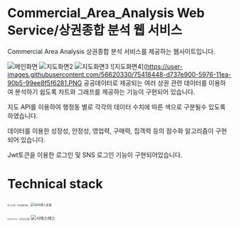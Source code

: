 # Commercial_Area_Analysis Web Service/상권종합 분석 웹 서비스
Commercial Area Analysis
상권종합 분석 서비스를 제공하는 웹사이트입니다.

![메인화면](https://user-images.githubusercontent.com/56620330/74586537-cceb2600-502b-11ea-90d3-b4d343e4f774.PNG)
![지도화면2](https://user-images.githubusercontent.com/56620330/75416305-562a2300-5971-11ea-92b8-579b57bd7770.PNG)
![지도화면3](https://user-images.githubusercontent.com/56620330/75416306-56c2b980-5971-11ea-8923-1d6c87794e68.PNG)
![지도화면4](https://user-images.githubusercontent.com/56620330/75418448-d737e900-5976-11ea-90b5-99ee8f5f6281.PNG
공공데이터로 제공되는 여러 상권 관련 데이터를 이용하여 분석하기 쉽도록 차트와 그래프를 제공하는 기능이 구현되어 있습니다.

지도 API를 이용하여 행정동 별로 각각의 데이터 수치에 따른 색으로 구분될수 있도록 하였습니다.

데이터를 이용한 성장성, 안정성, 영업력, 구매력, 집객력 등의 점수화 알고리즘이 구현되어 있습니다.

Jwt토큰을 이용한 로그인  및 SNS 로그인 기능이 구현되어있습니다.



# **Technical stack**


<img src="https://user-images.githubusercontent.com/56620330/75417977-a60ae900-5975-11ea-9e05-bc6b938fb197.png" alt="스프링" style="zoom: 33%;" />    <img src="https://user-images.githubusercontent.com/56620330/75418145-144fab80-5976-11ea-9650-5f9fab957792.png" alt="뷰제이에스" style="zoom: 33%;" /> <img src="https://user-images.githubusercontent.com/56620330/75418176-26c9e500-5976-11ea-9cb8-8ce5f42013cb.PNG" alt="마이에스큐엘" style="zoom: 50%;" />

 <img src="https://user-images.githubusercontent.com/56620330/75417521-9c34b600-5974-11ea-9c3f-edf81cdbb967.PNG" alt="큐지아이에스" style="zoom: 25%;" />   <img src="https://user-images.githubusercontent.com/56620330/75417523-9ccd4c80-5974-11ea-801a-eea0ead0865b.PNG" alt="카카오맵" style="zoom:33%;" /> <img src="https://user-images.githubusercontent.com/56620330/75417524-9ccd4c80-5974-11ea-9074-76d35eb0d8de.PNG" alt="시에스에스" style="zoom: 67%;" />




